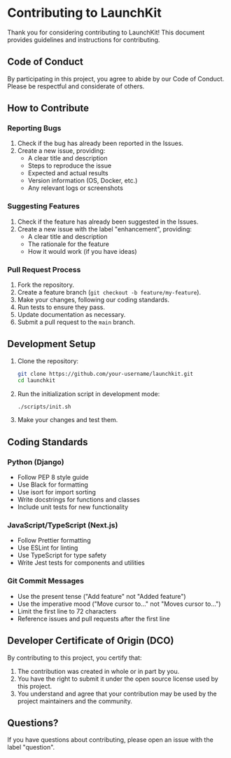 # Contributing to LaunchKit

Thank you for considering contributing to LaunchKit! This document provides guidelines and instructions for contributing.

## Code of Conduct

By participating in this project, you agree to abide by our Code of Conduct. Please be respectful and considerate of others.

## How to Contribute

### Reporting Bugs

1. Check if the bug has already been reported in the Issues.
2. Create a new issue, providing:
   - A clear title and description
   - Steps to reproduce the issue
   - Expected and actual results
   - Version information (OS, Docker, etc.)
   - Any relevant logs or screenshots

### Suggesting Features

1. Check if the feature has already been suggested in the Issues.
2. Create a new issue with the label "enhancement", providing:
   - A clear title and description
   - The rationale for the feature
   - How it would work (if you have ideas)

### Pull Request Process

1. Fork the repository.
2. Create a feature branch (`git checkout -b feature/my-feature`).
3. Make your changes, following our coding standards.
4. Run tests to ensure they pass.
5. Update documentation as necessary.
6. Submit a pull request to the `main` branch.

## Development Setup

1. Clone the repository:
   ```bash
   git clone https://github.com/your-username/launchkit.git
   cd launchkit
   ```

2. Run the initialization script in development mode:
   ```bash
   ./scripts/init.sh
   ```

3. Make your changes and test them.

## Coding Standards

### Python (Django)

- Follow PEP 8 style guide
- Use Black for formatting
- Use isort for import sorting
- Write docstrings for functions and classes
- Include unit tests for new functionality

### JavaScript/TypeScript (Next.js)

- Follow Prettier formatting
- Use ESLint for linting
- Use TypeScript for type safety
- Write Jest tests for components and utilities

### Git Commit Messages

- Use the present tense ("Add feature" not "Added feature")
- Use the imperative mood ("Move cursor to..." not "Moves cursor to...")
- Limit the first line to 72 characters
- Reference issues and pull requests after the first line

## Developer Certificate of Origin (DCO)

By contributing to this project, you certify that:

1. The contribution was created in whole or in part by you.
2. You have the right to submit it under the open source license used by this project.
3. You understand and agree that your contribution may be used by the project maintainers and the community.

## Questions?

If you have questions about contributing, please open an issue with the label "question". 